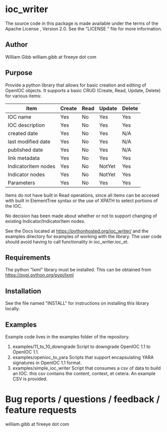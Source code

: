 # ioc_writer


The source code in this package is made available under the terms of the
Apache License , Version 2.0. See the "LICENSE " file for more information.


## Author
William Gibb
william.gibb at fireeye dot com

## Purpose

Provide a python library that allows for basic creation and editing of OpenIOC
objects.  It supports a basic CRUD (Create, Read, Update, Delete) for various
items:


| item |Create | Read | Update | Delete |
| --- | --- | --- | --- | --- |
| IOC name | Yes | No | Yes | Yes |
| IOC description | Yes | No | Yes | Yes |
| created date | Yes | No | Yes | N/A |
| last modified date | Yes | No | Yes | N/A |
| published date | Yes | No | Yes | N/A |
| link metadata | Yes | No | Yes | Yes |
| IndicatorItem nodes | Yes | No | NotYet | Yes |
| Indicator nodes | Yes | No | NotYet | Yes |
| Parameters | Yes | No | Yes | Yes |


Items do not have built in Read operations, since all items can be accesed
with built in ElementTree syntax or the use of XPATH to select portions
of the IOC.

No decision has been made about whether or not to support changing of
existing Indicator/IndicatorItem nodes.

See the Docs located at https://pythonhosted.org/ioc_writer/ and the examples
directory for examples of working with the library.  The user code should
avoid having to call functionality in ioc_writer.ioc_et.


## Requirements

The python "lxml" library must be installed.  This can be obtained from https://pypi.python.org/pypi/lxml


## Installation
See the file named "INSTALL" for instructions on installing this library
locally.

## Examples

Example code lives in the examples folder of the repository.

1. examples/11_to_10_downgrade
    Script to downgrade OpenIOC 1.1 to OpenIOC 1.1.
1. examples/openioc_to_yara
    Scripts that support encapsulating YARA signatures in OpenIOC 1.1 format.
1. examples/simple_ioc_writer
    Script that consumes a csv of data to build an IOC.  this csv contains the content, context, et cetera. An example CSV is provided.


# Bug reports / questions / feedback / feature requests

william.gibb at fireeye dot com